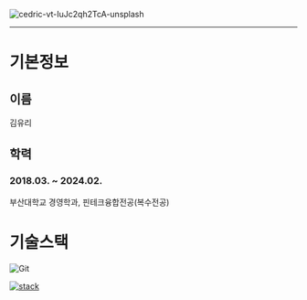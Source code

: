 
![cedric-vt-IuJc2qh2TcA-unsplash](https://github.com/yyurikim/yyurikim/assets/156268560/3f4af335-2a1c-4183-93f5-bd19975d99a1)

---
# 기본정보
## 이름
김유리
## 학력
### 2018.03. ~ 2024.02.
부산대학교 경영학과, 핀테크융합전공(복수전공)




# 기술스택
![Git](https://img.shields.io/badge/-Git-F05032?style=for-the-badge&logo=git&logoColor=ffffff)


[![stack](https://github-readme-stats.vercel.app/api?username=yyurikim&hide_title=true&show_icons=true&include_all_commits=true&disable_animations=true&theme=vue)](https://github.com/yyurikim/github-readme-stats) 







<!--
**yyurikim/yyurikim** is a ✨ _special_ ✨ repository because its `README.md` (this file) appears on your GitHub profile.

Here are some ideas to get you started:

- 🔭 I’m currently working on ...
- 🌱 I’m currently learning ...
- 👯 I’m looking to collaborate on ...
- 🤔 I’m looking for help with ...
- 💬 Ask me about ...
- 📫 How to reach me: ...
- 😄 Pronouns: ...
- ⚡ Fun fact: ...
-->
